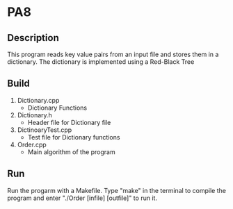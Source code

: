
# PA8
## Description
This program reads key value pairs from an input file and stores them in a dictionary. The 
dictionary is implemented using a Red-Black Tree

## Build
1. Dictionary.cpp
    - Dictionary Functions
2. Dictionary.h
    - Header file for Dictionary file
3. DictinoaryTest.cpp
    - Test file for Dictionary functions
4. Order.cpp
    - Main algorithm of the program

## Run
Run the progarm with a Makefile. Type "make" in the terminal to compile the program and 
enter "./Order [infile] [outfile]" to run it.
